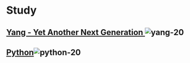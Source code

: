 # Study
##  [Yang - Yet Another Next Generation ](https://github.com/johneandredejesus/Study/tree/main/yang)![yang-20](https://user-images.githubusercontent.com/53568510/124204460-7f9f1580-dab5-11eb-8f28-3ef19dfc894c.png)
##  [Python](https://github.com/johneandredejesus/Study/tree/main/python)![python-20](https://user-images.githubusercontent.com/53568510/124204619-cb51bf00-dab5-11eb-8e84-f1bf6b0d5e64.png)

